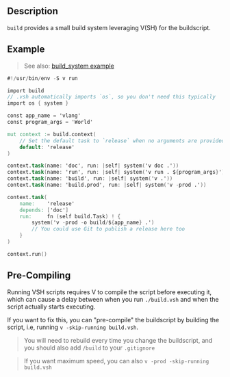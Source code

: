 ## Description

`build` provides a small build system leveraging V(SH) for the buildscript.

## Example

> See also: [build_system example](https://github.com/vlang/v/tree/master/examples/build_system)

```v
#!/usr/bin/env -S v run

import build
// .vsh automatically imports `os`, so you don't need this typically
import os { system }

const app_name = 'vlang'
const program_args = 'World'

mut context := build.context(
	// Set the default task to `release` when no arguments are provided
	default: 'release'
)

context.task(name: 'doc', run: |self| system('v doc .'))
context.task(name: 'run', run: |self| system('v run . ${program_args}'))
context.task(name: 'build', run: |self| system('v .'))
context.task(name: 'build.prod', run: |self| system('v -prod .'))

context.task(
	name:    'release'
	depends: ['doc']
	run:     fn (self build.Task) ! {
		system('v -prod -o build/${app_name} .')
		// You could use Git to publish a release here too
	}
)

context.run()
```

## Pre-Compiling

Running VSH scripts requires V to compile the script before executing it, which can cause a delay
between when you run `./build.vsh` and when the script actually starts executing.

If you want to fix this, you can "pre-compile" the buildscript by building the script, i.e, running
`v -skip-running build.vsh`.

> You will need to rebuild every time you change the buildscript, and you should also add `/build`
> to your `.gitignore`

> If you want maximum speed, you can also `v -prod -skip-running build.vsh`